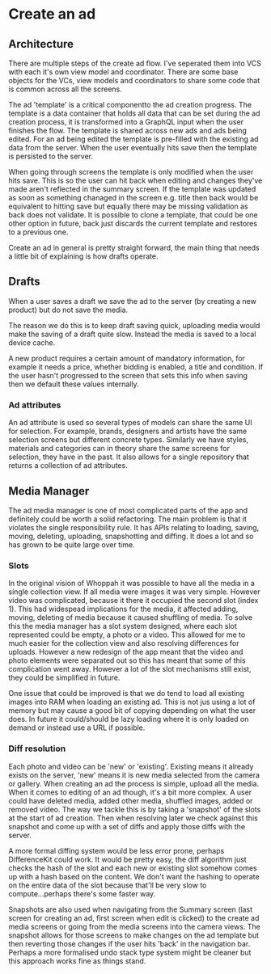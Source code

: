 # Create an ad

## Architecture

There are multiple steps of the create ad flow. I've seperated them into VCS with each it's own view model and coordinator. There are some base objects for the VCs, view models and coordinators to share some code that is common across all the screens.

The ad 'template' is a critical componentto the ad creation progress.
The template is a data container that holds all data that can be set during the ad creation process, it is transformed into a GraphQL input when the user finishes the flow.
The template is shared across new ads and ads being edited. For an ad being edited the template is pre-filled with the existing ad data from the server. When the user eventually hits save then the template is persisted to the server.

When going through screens the template is only modified when the user hits save. This is so the user can hit back when editing and changes they've made aren't reflected in the summary screen. If the template was updated as soon as something chanaged in the screen e.g. title then back would be equivalent to hitting save but equally there may be missing validation as back does not validate. It is possible to clone a template, that could be one other option in future, back just discards the current template and restores to a previous one.

Create an ad in general is pretty straight forward, the main thing that needs a little bit of explaining is how drafts operate.

## Drafts

When a user saves a draft we save the ad to the server (by creating a new product) but do not save the media.

The reason we do this is to keep draft saving quick, uploading media would make the saving of a draft quite slow.
Instead the media is saved to a local device cache.

A new product requires a certain amount of mandatory information, for example it needs a price, whether bidding is enabled, a title and condition. If the user hasn't progressed to the screen that sets this info when saving then we default these values internally.

### Ad attributes

An ad attribute is used so several types of models can share the same UI for selection.
For example, brands, designers and artists have the same selection screens but different concrete types.
Similarly we have styles, materials and categories can in theory share the same screens for selection, they have in the past. It also allows for a single repository that returns a collection of ad attributes.

## Media Manager

The ad media manager is one of most complicated parts of the app and definitely could be worth a solid refactoring. The main problem is that it violates the single responsibility rule. It has APIs relating to loading, saving, moving, deleting, uploading, snapshotting and diffing. It does a lot and so has grown to be quite large over time.

### Slots

In the original vision of Whoppah it was possible to have all the media in a single collection view. If all media were images it was very simple. However video was complicated, because it there it occupied the second slot (index 1). This had widespead implications for the media, it affected adding, moving, deleting of media because it caused shuffling of media.
To solve this the media manager has a slot system designed, where each slot represented could be empty, a photo or a video. This allowed for me to much easier for the collection view and also resolving differences for uploads.
However a new redesign of the app meant that the video and photo elements were separated out so this has meant that some of this complication went away. However a lot of the slot mechanisms still exist, they could be simplified in future.

One issue that could be improved is that we do tend to load all existing images into RAM when loading an existing ad. This is not jus using a lot of memory but may cause a good bit of copying depending on what the user does. In future it could/should be lazy loading where it is only loaded on demand or instead use a URL if possible.

### Diff resolution

Each photo and video can be 'new' or 'existing'. Existing means it already exists on the server, 'new' means it is new media selected from the camera or gallery.
When creating an ad the process is simple, upload all the media.
When it comes to editing of an ad though, it's a bit more complex. A user could have deleted media, added other media, shuffled images, added or removed video. The way we tackle this is by taking a 'snapshot' of the slots at the start of ad creation. Then when resolving later we check against this snapshot and come up with a set of diffs and apply those diffs with the server.

A more formal diffing system would be less error prone, perhaps DifferenceKit could work. It would be pretty easy, the diff algorithm just checks the hash of the slot and each new or existing slot somehow comes up with a hash based on the content. We don't want the hashing to operate on the entire data of the slot because that'll be very slow to compute...perhaps there's some faster way.

Snapshots are also used when navigating from the Summary screen (last screen for creating an ad, first screen when edit is clicked) to the create ad media screens or going from the media screens into the camera views. The snapshot allows for those screens to make changes on the ad template but then reverting those changes if the user hits 'back' in the navigation bar. Perhaps a more formalised undo stack type system might be cleaner but this approach works fine as things stand.